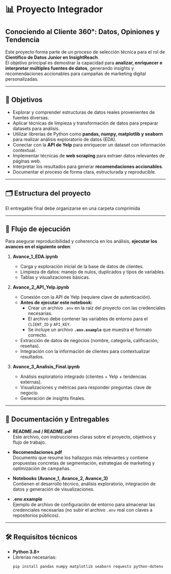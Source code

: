 # 📊 Proyecto Integrador  
## Conociendo al Cliente 360°: Datos, Opiniones y Tendencia  

Este proyecto forma parte de un proceso de selección técnica para el rol de **Científico de Datos Junior en InsightReach**.  
El objetivo principal es demostrar la capacidad para **analizar, enriquecer e interpretar múltiples fuentes de datos**, generando insights y recomendaciones accionables para campañas de marketing digital personalizadas.  

---

## 🎯 Objetivos
- Explorar y comprender estructuras de datos reales provenientes de fuentes diversas.  
- Aplicar técnicas de limpieza y transformación de datos para preparar datasets para análisis.  
- Utilizar librerías de Python como **pandas, numpy, matplotlib y seaborn** para realizar análisis exploratorio de datos (EDA).  
- Conectar con la **API de Yelp** para enriquecer un dataset con información contextual.  
- Implementar técnicas de **web scraping** para extraer datos relevantes de páginas web.  
- Interpretar los resultados para generar **recomendaciones accionables**.  
- Documentar el proceso de forma clara, estructurada y reproducible.  

---

## 🗂️ Estructura del proyecto

El entregable final debe organizarse en una carpeta comprimida


---

## 🚀 Flujo de ejecución

Para asegurar reproducibilidad y coherencia en los análisis, **ejecutar los avances en el siguiente orden**:  

1. **Avance_1_EDA.ipynb**  
   - Carga y exploración inicial de la base de datos de clientes.  
   - Limpieza de datos: manejo de nulos, duplicados y tipos de variables.  
   - Tablas y visualizaciones básicas.  

2. **Avance_2_API_Yelp.ipynb**  
   - Conexión con la API de Yelp (requiere clave de autenticación).  
   - **Antes de ejecutar este notebook:**  
     - Crear un archivo `.env` en la raíz del proyecto con las credenciales necesarias.  
     - El archivo debe contener las variables de entorno para el `CLIENT_ID` y `API_KEY`.  
     - Se incluye un archivo **`.env.example`** que muestra el formato correcto.  
   - Extracción de datos de negocios (nombre, categoría, calificación, reseñas).  
   - Integración con la información de clientes para contextualizar resultados.  

3. **Avance_3_Analisis_Final.ipynb**  
   - Análisis exploratorio integrado (clientes + Yelp + tendencias externas).  
   - Visualizaciones y métricas para responder preguntas clave de negocio.  
   - Generación de insights finales.  

---

## 📑 Documentación y Entregables

- **README.md / README.pdf**  
  Este archivo, con instrucciones claras sobre el proyecto, objetivos y flujo de trabajo.  

- **Recomendaciones.pdf**  
  Documento que resume los hallazgos más relevantes y contiene propuestas concretas de segmentación, estrategias de marketing y optimización de campañas.  

- **Notebooks (Avance_1, Avance_2, Avance_3)**  
  Contienen el desarrollo técnico, análisis exploratorio, integración de datos y generación de visualizaciones.  

- **.env.example**  
  Ejemplo de archivo de configuración de entorno para almacenar las credenciales necesarias (no subir el archivo `.env` real con claves a repositorios públicos).  

---

## 🛠️ Requisitos técnicos

- **Python 3.8+**  
- Librerías necesarias:  
  ```bash
  pip install pandas numpy matplotlib seaborn requests python-dotenv

